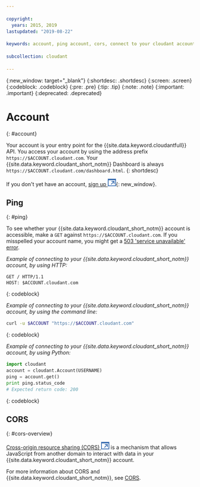 ```yaml
---

copyright:
  years: 2015, 2019
lastupdated: "2019-08-22"

keywords: account, ping account, cors, connect to your cloudant account

subcollection: cloudant

---
```


{:new_window: target="_blank"}
{:shortdesc: .shortdesc}
{:screen: .screen}
{:codeblock: .codeblock}
{:pre: .pre}
{:tip: .tip}
{:note: .note}
{:important: .important}
{:deprecated: .deprecated}

<!-- Acrolinx: 2018-05-31 -->

# Account
{: #account}

Your account is your entry point for the {{site.data.keyword.cloudantfull}} API.
You access your account by using the address prefix
`https://$ACCOUNT.cloudant.com`.
Your {{site.data.keyword.cloudant_short_notm}} Dashboard is always
`https://$ACCOUNT.cloudant.com/dashboard.html`.
{: shortdesc}

If you don't yet have an account, [sign up ![External link icon](../images/launch-glyph.svg "External link icon")](https://cloudant.com/sign-up/){: new_window}.

## Ping
{:  #ping}

To see whether your {{site.data.keyword.cloudant_short_notm}} account is accessible,
make a `GET` against `https://$ACCOUNT.cloudant.com`.
If you misspelled your account name,
you might get a [503 'service unavailable' error](/docs/services/Cloudant?topic=cloudant-http#http-status-codes).

*Example of connecting to your {{site.data.keyword.cloudant_short_notm}} account, by using HTTP:*

```HTTP
GET / HTTP/1.1
HOST: $ACCOUNT.cloudant.com
```
{: codeblock}

*Example of connecting to your {{site.data.keyword.cloudant_short_notm}} account, by using the command line:*

```sh
curl -u $ACCOUNT "https://$ACCOUNT.cloudant.com"
```
{: codeblock}

<!--

*Example of connecting to your {{site.data.keyword.cloudant_short_notm}} account, by using Javascript:*

```javascript
var nano = require('nano');
var account = nano("https://$ACCOUNT:$PASSWORD@$ACCOUNT.cloudant.com");
account.request(function (err, body) {
	if (!err) {
		console.log(body);
	}
});
```
{: codeblock}

-->

*Example of connecting to your {{site.data.keyword.cloudant_short_notm}} account, by using Python:*

```python
import cloudant
account = cloudant.Account(USERNAME)
ping = account.get()
print ping.status_code
# Expected return code: 200
```
{: codeblock}

## CORS
{: #cors-overview}

[Cross-origin resource sharing (CORS) ![External link icon](../images/launch-glyph.svg "External link icon")](http://www.w3.org/TR/cors/) is a
mechanism that allows JavaScript from another domain to interact with data in
your {{site.data.keyword.cloudant_short_notm}} account.

For more information about CORS and {{site.data.keyword.cloudant_short_notm}}, see [CORS](/docs/services/Cloudant?topic=cloudant-cors#cors).
